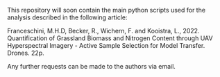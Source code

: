 This repository will soon contain the main python scripts used for the analysis described in the following article:

Franceschini, M.H.D, Becker, R., Wichern, F. and Kooistra, L., 2022. Quantification of Grassland Biomass and Nitrogen Content through UAV Hyperspectral Imagery - Active Sample Selection for Model Transfer. Drones. 22p.

Any further requests can be made to the authors via email.
